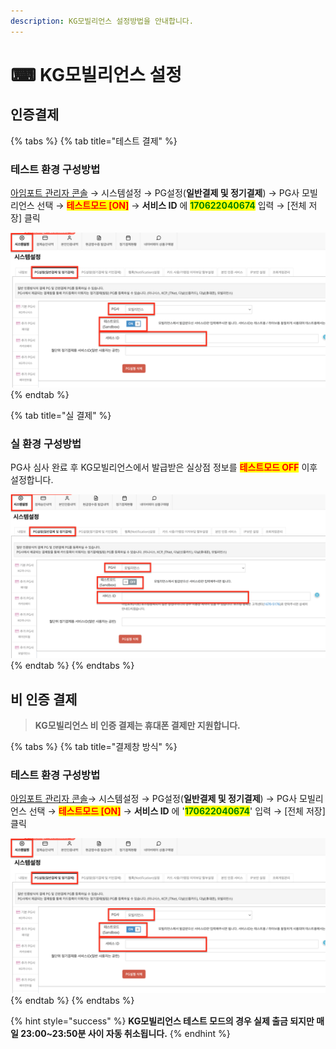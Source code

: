 ```yaml
---
description: KG모빌리언스 설정방법을 안내합니다.
---
```


# ⌨ KG모빌리언스 설정

## 인증결제

{% tabs %}
{% tab title="테스트 결제" %}
### 테스트 환경 구성방법

[아임포트 관리자 콘솔](https://admin.iamport.kr/) → 시스템설정 → PG설정(**일반결제 및 정기결제**) → PG사 모빌리언스 선택 → <mark style="color:red;">**테스트모드 \[ON]**</mark> → **서비스 ID** 에 <mark style="color:green;">**170622040674**</mark> 입력 → \[전체 저장] 클릭



![테스트 설정 예시](<../../../.gitbook/assets/image (19) (1) (1).png>)
{% endtab %}

{% tab title="실 결제" %}
### **실** 환경 구성방법

PG사 심사 완료 후 KG모빌리언스에서 발급받은 실상점 정보를 <mark style="color:red;">**테스트모드 OFF**</mark> 이후 설정합니다.



![실 계정 설정 예시](<../../../.gitbook/assets/image (16) (1) (1) (1).png>)
{% endtab %}
{% endtabs %}

## 비 인증 결제

> **KG모빌리언스 비 인증 결제는 휴대폰 결제만 지원합니다.**

{% tabs %}
{% tab title="결제창 방식" %}
### 테스트 환경 구성방법

[아임포트 관리자 콘솔](https://admin.iamport.kr/)→ 시스템설정 → PG설정(**일반결제 및 정기결제**) → PG사 모빌리언스 선택 → <mark style="color:red;">**테스트모드 \[ON]**</mark> → **서비스 ID** 에 '<mark style="color:green;">**170622040674**</mark>' 입력 → \[전체 저장] 클릭



![테스트 설정 예시](<../../../.gitbook/assets/image (18) (1) (1) (1).png>)
{% endtab %}
{% endtabs %}

{% hint style="success" %}
**KG모빌리언스 테스트 모드의 경우 실제 출금 되지만 매일 23:00\~23:50분 사이 자동 취소됩니다.**
{% endhint %}
